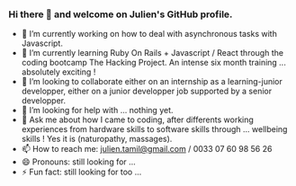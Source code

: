 ### Hi there 👋 and welcome on Julien's GitHub profile.

<!--
**Ju777/Ju777** is a ✨ _special_ ✨ repository because its `README.md` (this file) appears on your GitHub profile.

Here are some ideas to get you started: -->

- 🔭 I’m currently working on how to deal with asynchronous tasks with Javascript.
- 🌱 I’m currently learning Ruby On Rails + Javascript / React through the coding bootcamp The Hacking Project. An intense six month training ... absolutely exciting ! 
- 👯 I’m looking to collaborate either on an internship as a learning-junior developper, either on a junior developper job supported by a senior developper.
- 🤔 I’m looking for help with ... nothing yet.
- 💬 Ask me about how I came to coding, after differents working experiences from hardware skills to software skills through ... wellbeing skills ! Yes it is (naturopathy, massages).
- 📫 How to reach me: julien.tamil@gmail.com / 0033 07 60 98 56 26
- 😄 Pronouns: still looking for ...
- ⚡ Fun fact: still looking for too ... 

